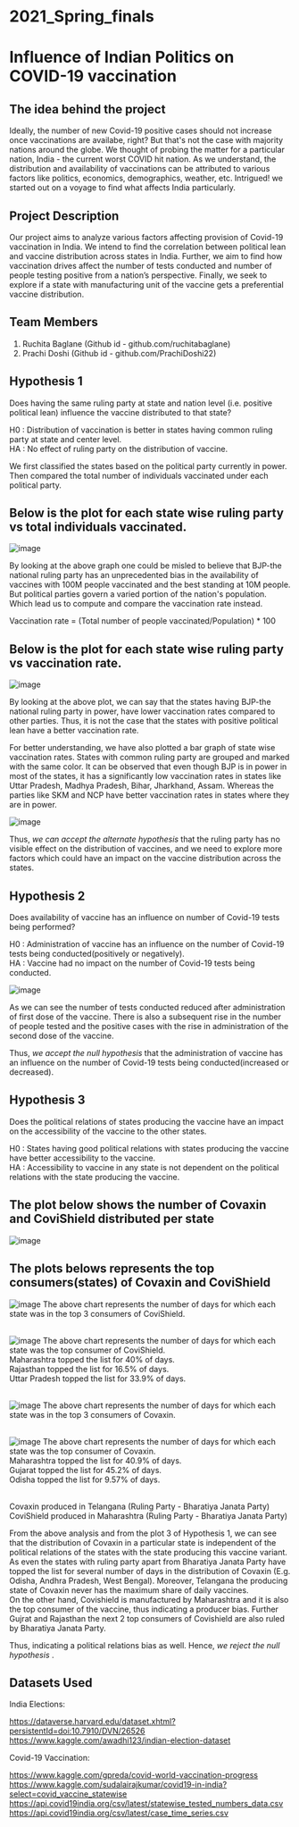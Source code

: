 # 2021_Spring_finals

# Influence of Indian Politics on COVID-19 vaccination

## The idea behind the project
Ideally, the number of new Covid-19 positive cases should not increase once vaccinations are availabe, right? But that's not the case with majority nations around the globe. We thought of probing the matter for a particular nation, India - the current worst COVID hit nation. As we understand, the distribution and availability of vaccinations can be attributed to various factors like politics, economics, demographics, weather, etc. Intrigued! we started out on a voyage to find what affects India particularly. 

## Project Description
Our project aims to analyze various factors affecting provision of Covid-19 vaccination in India. We intend to find the correlation between political lean and vaccine distribution across states in India. Further, we aim to find how vaccination drives affect the number of tests conducted and number of people testing positive from a nation’s perspective. Finally, we seek to explore if a state with manufacturing unit of the vaccine gets a preferential vaccine distribution.

## Team Members

1. Ruchita Baglane (Github id - github.com/ruchitabaglane)
2. Prachi Doshi (Github id - github.com/PrachiDoshi22)

## Hypothesis 1

Does having the same ruling party at state and nation level (i.e. positive political lean) influence the vaccine distributed to that state?

H0 : Distribution of vaccination is better in states having common ruling party at state and center level. <br>
HA : No effect of ruling party on the distribution of vaccine.

We first classified the states based on the political party currently in power. Then compared the total number of individuals vaccinated under each political party.

## Below is the plot for each state wise ruling party vs total individuals vaccinated.

![image](https://user-images.githubusercontent.com/77983551/117612984-c0208980-b12b-11eb-820a-328c53c7690c.png)

By looking at the above graph one could be misled to believe that BJP-the national ruling party has an unprecedented bias in the availability of vaccines with 100M people vaccinated and the best standing at 10M people. 
But political parties govern a varied portion of the nation's population. Which lead us to compute and compare the vaccination rate instead. 

Vaccination rate = (Total number of people vaccinated/Population) * 100

## Below is the plot for each state wise ruling party vs vaccination rate.
![image](https://user-images.githubusercontent.com/77983551/117613101-f4944580-b12b-11eb-8f80-70c4a68aa56c.png)

By looking at the above plot, we can say that the states having BJP-the national ruling party in power, have lower vaccination rates compared to other parties. Thus, it is not the case that the states with positive political lean have a better vaccination rate. 

For better understanding, we have also plotted a bar graph of state wise vaccination rates. States with common ruling party are grouped and marked with the same color. It can be observed that even though BJP is in power in most of the states, it has a significantly low vaccination rates in states like Uttar Pradesh, Madhya Pradesh, Bihar, Jharkhand, Assam. Whereas the parties like SKM and NCP have better vaccination rates in states where they are in power.

![image](https://user-images.githubusercontent.com/77983776/117625672-de8e8100-b13b-11eb-9641-0c4a5e2a9f27.png)

Thus, <em> we can accept the alternate hypothesis </em> that the ruling party has no visible effect on the distribution of vaccines, and we need to explore more factors which could have an impact on the vaccine distribution across the states.

## Hypothesis 2

Does availability of vaccine has an influence on number of Covid-19 tests being performed?

H0 : Administration of vaccine has an influence on the number of Covid-19 tests being conducted(positively or negatively).<br>
HA : Vaccine had no impact on the number of Covid-19 tests being conducted.

![image](https://user-images.githubusercontent.com/77983776/117695353-c2173680-b185-11eb-802c-6c1ae223a5cc.png)

As we can see the number of tests conducted reduced after administration of first dose of the vaccine. There is also a subsequent rise in the number of people tested and the positive cases with the rise in administration of the second dose of the vaccine.

Thus, <em> we accept the null hypothesis </em> that the administration of vaccine has an influence on the number of Covid-19 tests being conducted(increased or decreased).

## Hypothesis 3

Does the political relations of states producing the vaccine have an impact on the accessibility of the vaccine to the other states.

H0 : States having good political relations with states producing the vaccine have better accessibility to the vaccine.<br>
HA : Accessibility to vaccine in any state is not dependent on the political relations with the state producing the vaccine.

## The plot below shows the number of Covaxin and CoviShield distributed per state

![image](https://user-images.githubusercontent.com/77983551/117613637-cf540700-b12c-11eb-873b-c342d2d41e88.png)

## The plots belows represents the top consumers(states) of Covaxin and CoviShield

![image](https://user-images.githubusercontent.com/77983776/117695472-e1ae5f00-b185-11eb-8f83-8389ad0e1ab0.png)
The above chart represents the number of days for which each state was in the top 3 consumers of CoviShield. <br> <br>


![image](https://user-images.githubusercontent.com/77983776/117695518-ee32b780-b185-11eb-87c4-ae1c74991087.png)
The above chart represents the number of days for which each state was the top consumer of CoviShield. <br>
Maharashtra topped the list for 40% of days.<br>
Rajasthan topped the list for 16.5% of days.<br>
Uttar Pradesh topped the list for 33.9% of days.<br><br>


![image](https://user-images.githubusercontent.com/77983776/117695570-fd196a00-b185-11eb-9bca-3ed2d503056d.png)
The above chart represents the number of days for which each state was in the top 3 consumers of Covaxin.<br><br>


![image](https://user-images.githubusercontent.com/77983776/117695613-073b6880-b186-11eb-8a2e-1c0712d844e3.png)
The above chart represents the number of days for which each state was the top consumer of Covaxin. <br>
Maharashtra topped the list for 40.9% of days.<br>
Gujarat topped the list for 45.2% of days.<br>
Odisha topped the list for 9.57% of days.<br><br>

Covaxin produced in Telangana (Ruling Party - Bharatiya Janata Party)<br>
CoviShield produced in Maharashtra (Ruling Party - Bharatiya Janata Party)<br>

From the above analysis and from the plot 3 of Hypothesis 1, we can see that the distribution of Covaxin in a particular state is independent of the political relations of the states with the state producing this vaccine variant. As even the states with ruling party apart from Bharatiya Janata Party have topped the list for several number of days in the distribution of Covaxin (E.g. Odisha, Andhra Pradesh, West Bengal). Moreover, Telangana the producing state of Covaxin never has the maximum share of daily vaccines.<br>On the other hand, Covishield is manufactured by Maharashtra and it is also the top consumer of the vaccine, thus indicating a producer bias. Further Gujrat and Rajasthan the next 2 top consumers of Covishield are also ruled by Bharatiya Janata Party. 

Thus, indicating a political relations bias as well. Hence, <em> we reject the null hypothesis </em>. 


## Datasets Used

India Elections:

https://dataverse.harvard.edu/dataset.xhtml?persistentId=doi:10.7910/DVN/26526 <br>
https://www.kaggle.com/awadhi123/indian-election-dataset<br>

Covid-19 Vaccination: 

https://www.kaggle.com/gpreda/covid-world-vaccination-progress <br>
https://www.kaggle.com/sudalairajkumar/covid19-in-india?select=covid_vaccine_statewise <br>
https://api.covid19india.org/csv/latest/statewise_tested_numbers_data.csv <br>
https://api.covid19india.org/csv/latest/case_time_series.csv <br>





